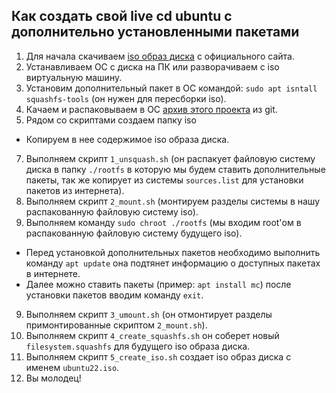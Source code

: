 ## Как создать свой live cd ubuntu с дополнительно установленными пакетами
1. Для начала скачиваем [iso образ диска](https://ubuntu.com/download/desktop/thank-you?version=22.04.3&architecture=amd64) с официального сайта.
2. Устанавливаем ОС с диска на ПК или разворачиваем с iso виртуальную машину.
3. Установим дополнительный пакет в ОС командой: `sudo apt isntall squashfs-tools` (он нужен для пересборки iso).
4. Качаем и распаковываем в ОС [архив этого проекта](https://github.com/goosecompote/create_live_iso_ubuntu22.git) из git.
5. Рядом со скриптами создаем папку iso
  - Копируем в нее содержимое iso образа диска.
7. Выполняем скрипт `1_unsquash.sh` (он распакует файловую систему диска в папку `./rootfs` в которую мы будем ставить дополнительные пакеты, так же копирует из системы `sources.list` для установки пакетов из интернета).
8. Выполняем скрипт `2_mount.sh` (монтируем разделы системы в нашу распакованную файловую систему iso).
9. Выполняем команду `sudo chroot ./rootfs` (мы входим root'ом в распакованную файловую систему будущего iso).
  - Перед установкой дополнительных пакетов необходимо выполнить команду `apt update` она подтянет информацию о доступных пакетах в интернете.
  - Далее можно ставить пакеты (пример: `apt install mc`) после установки пакетов вводим команду `exit`.
9. Выполняем скрипт `3_umount.sh` (он отмонтирует разделы примонтированные скриптом `2_mount.sh`). 
10. Выполняем скрипт `4_create_squashfs.sh` он соберет новый `filesystem.squashfs` для будущего iso образа диска.
11. Выполняем скрипт `5_create_iso.sh` создает iso образ диска с именем `ubuntu22.iso`.
12. Вы молодец!
